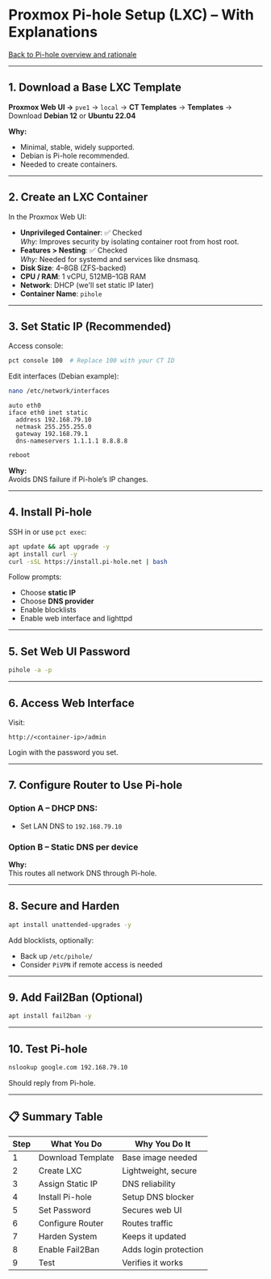 # Proxmox Pi-hole Setup (LXC) – With Explanations
[Back to Pi-hole overview and rationale](config_notes.md)

---

## 1. Download a Base LXC Template

**Proxmox Web UI →** `pve1` → `local` → **CT Templates** → **Templates** → Download **Debian 12** or **Ubuntu 22.04**

**Why:**  
- Minimal, stable, widely supported.
- Debian is Pi-hole recommended.
- Needed to create containers.

---

## 2. Create an LXC Container

In the Proxmox Web UI:

- **Unprivileged Container**: ✅ Checked  
  _Why:_ Improves security by isolating container root from host root.
- **Features > Nesting**: ✅ Checked  
  _Why:_ Needed for systemd and services like dnsmasq.
- **Disk Size**: 4–8GB (ZFS-backed)
- **CPU / RAM**: 1 vCPU, 512MB–1GB RAM
- **Network**: DHCP (we'll set static IP later)
- **Container Name**: `pihole`

---

## 3. Set Static IP (Recommended)

Access console:

```bash
pct console 100  # Replace 100 with your CT ID
```

Edit interfaces (Debian example):

```bash
nano /etc/network/interfaces
```

```text
auto eth0
iface eth0 inet static
  address 192.168.79.10
  netmask 255.255.255.0
  gateway 192.168.79.1
  dns-nameservers 1.1.1.1 8.8.8.8
```

```bash
reboot
```

**Why:**  
Avoids DNS failure if Pi-hole’s IP changes.

---

## 4. Install Pi-hole

SSH in or use `pct exec`:

```bash
apt update && apt upgrade -y
apt install curl -y
curl -sSL https://install.pi-hole.net | bash
```

Follow prompts:
- Choose **static IP**
- Choose **DNS provider**
- Enable blocklists
- Enable web interface and lighttpd

---

## 5. Set Web UI Password

```bash
pihole -a -p
```

---

## 6. Access Web Interface

Visit:
```
http://<container-ip>/admin
```

Login with the password you set.

---

## 7. Configure Router to Use Pi-hole

### Option A – DHCP DNS:

- Set LAN DNS to `192.168.79.10`

### Option B – Static DNS per device

**Why:**  
This routes all network DNS through Pi-hole.

---

## 8. Secure and Harden

```bash
apt install unattended-upgrades -y
```

Add blocklists, optionally:
- Back up `/etc/pihole/`
- Consider `PiVPN` if remote access is needed

---

## 9. Add Fail2Ban (Optional)

```bash
apt install fail2ban -y
```

---

## 10. Test Pi-hole

```bash
nslookup google.com 192.168.79.10
```

Should reply from Pi-hole.

---

## 📋 Summary Table

| Step | What You Do | Why You Do It |
|------|-------------|----------------|
| 1 | Download Template | Base image needed |
| 2 | Create LXC | Lightweight, secure |
| 3 | Assign Static IP | DNS reliability |
| 4 | Install Pi-hole | Setup DNS blocker |
| 5 | Set Password | Secures web UI |
| 6 | Configure Router | Routes traffic |
| 7 | Harden System | Keeps it updated |
| 8 | Enable Fail2Ban | Adds login protection |
| 9 | Test | Verifies it works |